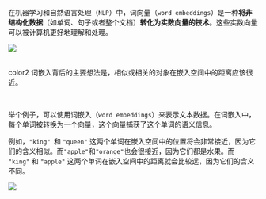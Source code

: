 在机器学习和自然语言处理（`NLP`）中，词向量（`word embeddings`）是一种**将非结构化数据**（如单词、句子或者整个文档）**转化为实数向量的技术**。这些实数向量可以被计算机更好地理解和处理。

![](https://cdn.nlark.com/yuque/0/2025/png/2639475/1737013406664-c9cc05ce-575a-4520-addd-c74327d10834.png)

<br/>color2
词嵌入背后的主要想法是，相似或相关的对象在嵌入空间中的距离应该很近。

<br/>

举个例子，可以使用词嵌入（`word embeddings`）来表示文本数据。在词嵌入中，每个单词被转换为一个向量，这个向量捕获了这个单词的语义信息。

例如，`"king" `和 `"queen"` 这两个单词在嵌入空间中的位置将会非常接近，因为它们的含义相似。而` "apple" `和` "orange" `也会很接近，因为它们都是水果。而 `"king"` 和 `"apple"` 这两个单词在嵌入空间中的距离就会比较远，因为它们的含义不同。

![](https://cdn.nlark.com/yuque/0/2025/png/2639475/1737013416860-56f86cd5-66d5-44fb-a2d0-f3d8dfb6b465.png)

